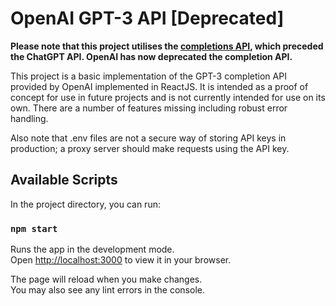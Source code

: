 # OpenAI GPT-3 API [Deprecated]

**Please note that this project utilises the [completions API](https://platform.openai.com/docs/api-reference/completions), which preceded the ChatGPT API. OpenAI has now deprecated the completion API.**

This project is a basic implementation of the GPT-3 completion API provided by OpenAI implemented in ReactJS. It is intended as a proof of concept for use in future projects and is not currently intended for use on its own. There are a number of features missing including robust error handling.

Also note that .env files are not a secure way of storing API keys in production; a proxy server should make requests using the API key.

## Available Scripts

In the project directory, you can run:

### `npm start`

Runs the app in the development mode.\
Open [http://localhost:3000](http://localhost:3000) to view it in your browser.

The page will reload when you make changes.\
You may also see any lint errors in the console.


